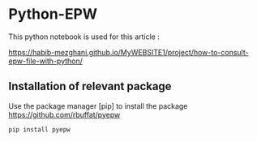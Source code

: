 # Python-EPW
This python notebook is used for this article :

https://habib-mezghani.github.io/MyWEBSITE1/project/how-to-consult-epw-file-with-python/

## Installation of relevant package

Use the package manager [pip] to install the package https://github.com/rbuffat/pyepw

```bash
pip install pyepw
```
